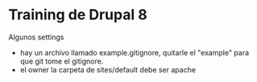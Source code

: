 # Training de Drupal 8

Algunos settings

* hay un archivo llamado example.gitignore, quitarle el "example" para que git tome el gitignore.
* el owner la carpeta de sites/default debe ser apache
